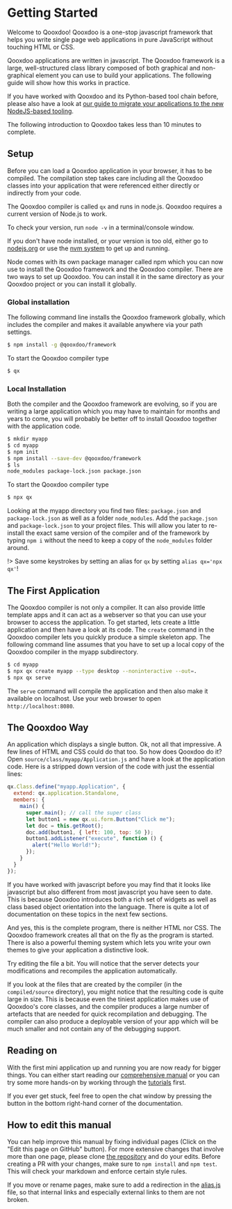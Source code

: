 # Getting Started

Welcome to Qooxdoo! Qooxdoo is a one-stop javascript framework that helps you
write single page web applications in pure JavaScript without touching HTML or
CSS.

Qooxdoo applications are written in javascript. The Qooxdoo framework is a
large, well-structured class library composed of both graphical and non-graphical element you can use to build your applications. The following guide
will show how this works in practice.

If you have worked with Qooxdoo and its Python-based tool chain before, please
also have a look at [our guide to migrate your applications to the new NodeJS-based tooling](development/compiler/migration.md).

The following introduction to Qooxdoo takes less than 10 minutes to complete.

## Setup

Before you can load a Qooxdoo application in your browser, it has to be
compiled. The compilation step takes care including all the Qooxdoo classes into
your application that were referenced either directly or indirectly from your
code.

The Qooxdoo compiler is called `qx` and runs in node.js. Qooxdoo requires
a current version of Node.js to work.

To check your version, run `node -v` in a terminal/console window.

If you don't have node installed, or your version is too old, either go to
[nodejs.org](https://nodejs.org) or use the
[nvm system](https://github.com/nvm-sh/nvm) to get up and running.

Node comes with its own package manager called npm which you can now use to
install the Qooxdoo framework and the Qooxdoo compiler. There are two ways to
set up Qooxdoo. You can install it in the same directory as your Qooxdoo project
or you can install it globally.

### Global installation

The following command line installs the Qooxdoo framework globally, which includes
the compiler and makes it available anywhere via your path settings.

```bash
$ npm install -g @qooxdoo/framework
```

To start the Qooxdoo compiler type

```bash
$ qx
```

### Local Installation

Both the compiler and the Qooxdoo framework are evolving, so if you are writing
a large application which you may have to maintain for months and years to come,
you will probably be better off to install Qooxdoo together with the application
code.

```bash
$ mkdir myapp
$ cd myapp
$ npm init
$ npm install --save-dev @qooxdoo/framework
$ ls
node_modules package-lock.json package.json
```

To start the Qooxdoo compiler type

```bash
$ npx qx
```

Looking at the myapp directory you find two files: `package.json` and
`package-lock.json` as well as a folder `node_modules`. Add the `package.json`
and `package-lock.json` to your project files. This will allow you later to
re-install the exact same version of the compiler and of the framework by typing
`npm i` without the need to keep a copy of the `node_modules` folder around.

!> Save some keystrokes by setting an alias for `qx` by setting
`alias qx='npx qx'`!

## The First Application

The Qooxdoo compiler is not only a compiler. It can also provide little template
apps and it can act as a webserver so that you can use your browser to access
the application. To get started, lets create a little application and then have
a look at its code. The `create` command in the Qooxdoo compiler lets you
quickly produce a simple skeleton app. The following command line assumes that
you have to set up a local copy of the Qooxdoo compiler in the myapp subdirectory.

```bash
$ cd myapp
$ npx qx create myapp --type desktop --noninteractive --out=.
$ npx qx serve
```

The `serve` command will compile the application and then also make it available
on localhost. Use your web browser to open `http://localhost:8080`.

## The Qooxdoo Way

An application which displays a single button. Ok, not all that impressive. A
few lines of HTML and CSS could do that too. So how does Qooxdoo do it? Open
`source/class/myapp/Application.js` and have a look at the application code.
Here is a stripped down version of the code with just the essential lines:

```javascript
qx.Class.define("myapp.Application", {
  extend: qx.application.Standalone,
  members: {
    main() {
      super.main(); // call the super class
      let button1 = new qx.ui.form.Button("Click me");
      let doc = this.getRoot();
      doc.add(button1, { left: 100, top: 50 });
      button1.addListener("execute", function () {
        alert("Hello World!");
      });
    }
  }
});
```

If you have worked with javascript before you may find that it looks like
javascript but also different from most javascript you have seen to date. This
is because Qooxdoo introduces both a rich set of widgets as well as class based
object orientation into the language. There is quite a lot of documentation on
these topics in the next few sections.

And yes, this is the complete program, there is neither HTML nor CSS. The
Qooxdoo framework creates all that on the fly as the program is started. There
is also a powerful theming system which lets you write your own themes to give
your application a distinctive look.

Try editing the file a bit. You will notice that the server detects your
modifications and recompiles the application automatically.

If you look at the files that are created by the compiler (in the
`compiled/source` directory), you might notice that the resulting code is quite
large in size. This is because even the tiniest application makes use of
Qooxdoo's core classes, and the compiler produces a large number of artefacts
that are needed for quick recompilation and debugging. The compiler can also
produce a deployable version of your app which will be much smaller and not
contain any of the debugging support.

## Reading on

With the first mini application up and running you are now ready for bigger
things. You can either start reading our [comprehensive manual](contents.md) 
or you can try some more hands-on by working through the [tutorials](tutorial/README.md)
first.

If you ever get stuck, feel free to open the chat window by pressing the button
in the bottom right-hand corner of the documentation.

## How to edit this manual

You can help improve this manual by fixing individual pages (Click on the "Edit
this page on GitHub" button). For more extensive changes that involve more than
one page, please clone
[the repository](https://github.com/qooxdoo/qooxdoo) and do
your edits. Before creating a PR with your changes, make sure to `npm install`
and `npm test`. This will check your markdown and enforce certain style rules.

If you move or rename pages, make sure to add a redirection
in the [alias.js](alias.js) file, so that internal links
and especially external links to them are not broken.
